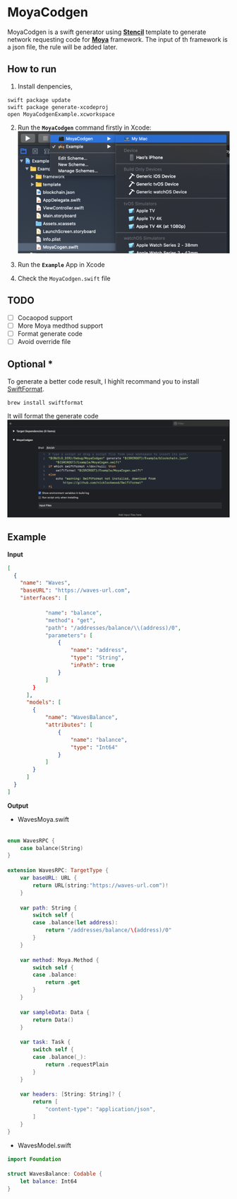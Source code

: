 # MoyaCodgen

MoyaCodgen is a swift generator using **[Stencil](https://github.com/stencilproject/Stencil)** template to generate network requesting code for **[Moya](https://github.com/Moya/Moya)** framework. The input of th framework is a json file, the rule will be added later.

## How to run
1. Install denpencies, 
```
swift package update
swift package generate-xcodeproj
open MoyaCodgenExample.xcworkspace
```

2. Run the **`MoyaCodgen`** command firstly in Xcode:
![1.png](./image/1.png)

3. Run the **`Example`** App in Xcode

4. Check the `MoyaCodgen.swift` file

## TODO

- [ ] Cocaopod support
- [ ] More Moya medthod support
- [ ] Format generate code
- [ ] Avoid override file

## Optional *
To generate a better code result, I highlt recommand you to install [SwiftFormat](https://github.com/nicklockwood/SwiftFormat).
```shell
brew install swiftformat
```
It will format the generate code
![2.png](./image/2.png)

## Example

**Input**
```json
[ 
  {
    "name": "Waves",
    "baseURL": "https://waves-url.com",
    "interfaces": [
        
            "name": "balance",
            "method": "get",
            "path": "/addresses/balance/\\(address)/0",
            "parameters": [
                {
                    "name": "address",
                    "type": "String",
                    "inPath": true
                }
            ]
        }
      ],
      "models": [
        {
            "name": "WavesBalance",
            "attributes": [
                {
                    "name": "balance",
                    "type": "Int64"
                }
            ]
        }
      ]
  }
]
```

**Output**
- WavesMoya.swift
```swift

enum WavesRPC {
    case balance(String)
}

extension WavesRPC: TargetType {
    var baseURL: URL {
        return URL(string:"https://waves-url.com")!
    }

    var path: String {
        switch self {
        case .balance(let address):
            return "/addresses/balance/\(address)/0"
        }
    }

    var method: Moya.Method {
        switch self {
        case .balance:
            return .get
        }
    }

    var sampleData: Data {
        return Data()
    }

    var task: Task {
        switch self {
        case .balance(_):
            return .requestPlain
        }
    }

    var headers: [String: String]? {
        return [
            "content-type": "application/json",
        ]
    }
}
```

- WavesModel.swift
```swift
import Foundation

struct WavesBalance: Codable {
    let balance: Int64
}
```

